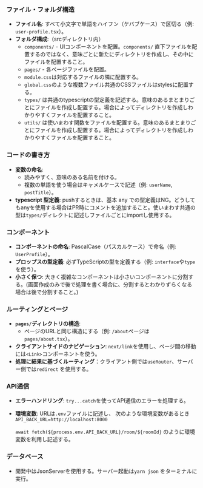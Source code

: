 ### ファイル・フォルダ構造

- **ファイル名**: すべて小文字で単語をハイフン（ケバブケース）で区切る（例: `user-profile.tsx`）。
- **フォルダ構成**:（srcディレクトリ内）
  - `components/` - UIコンポーネントを配置。`components/` 直下ファイルを配置するのではなく、意味ごとに新たにディレクトリを作成し、その中にファイルを配置すること。
  - `pages/` - 各ページファイルを配置。
  - `module.css`は対応するファイルの隣に配置する。
  - `global.css`のような複数ファイル共通のCSSファイルはstylesに配置する。
  - `types/` は共通のtypescriptの型定義を記述する。意味のあるまとまりごとにファイルを作成し配置する。場合によってディレクトリを作成しわかりやすくファイルを配置すること。
  - `utils/` は使いまわす関数をファイルを配置する。意味のあるまとまりごとにファイルを作成し配置する。場合によってディレクトリを作成しわかりやすくファイルを配置すること。

### コードの書き方

- **変数の命名**:
  - 読みやすく、意味のある名前を付ける。
  - 複数の単語を使う場合はキャメルケースで記述（例: `userName`, `postTitle`）。
- **typescript 型定義**:
pushするときは、基本 any での型定義はNG。どうしてもanyを使用する場合はPR時にコメントを追加すること。使いまわす共通の型は`types/`ディレクトに記述しファイルごとにimportし使用する。

### コンポーネント

- **コンポーネントの命名**: PascalCase（パスカルケース）で命名（例: `UserProfile`）。
- **プロップスの型定義**: 必ずTypeScriptの型を定義する（例: `interface`や`type`を使う）。
- **小さく保つ**: 大きく複雑なコンポーネントは小さいコンポーネントに分割する。(画面作成のみで後で処理を書く場合に、分割するとわかりずらくなる場合は後で分割すること。)

### ルーティングとページ

- **`pages/`ディレクトリの構造**:
  - ページのURLと同じ構造にする（例: `/about`ページは`pages/about.tsx`）。
- **クライアントサイドのナビゲーション**: `next/link`を使用し、ページ間の移動には`<Link>`コンポーネントを使う。
- **処理に結果に基づくルーティング**：クライアント側では`useRouter`、サーバー側では`redirect` を使用する。

### API通信

- **エラーハンドリング**: `try...catch`を使ってAPI通信のエラーを処理する。
- **環境変数**:
   URLは`.env`ファイルに記述し、
  次のような環境変数があるとき  
  `API_BACK_URL=http://localhost:8000`
  
  `await fetch(${process.env.API_BACK_URL}/room/${roomId}` のように環境変数を利用し記述する。
  

### データベース

- 開発中はJsonServerを使用する。サーバー起動は`yarn json` をターミナルに実行。
